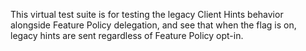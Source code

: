 This virtual test suite is for testing the legacy Client Hints behavior alongside Feature Policy delegation, and see that when the flag is on, legacy hints are sent regardless of Feature Policy opt-in.
